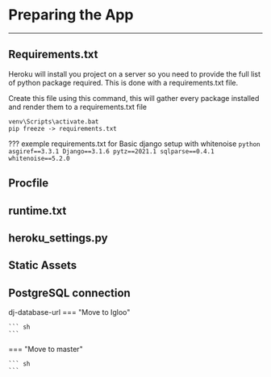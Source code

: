 # **Preparing the App**
--- 

## **Requirements.txt**
Heroku will install you project on a server so you need to provide the full list of python package required.
This is done with a requirements.txt file.

Create this file using this command, this will gather every package installed and render them to a requirements.txt file

```posh
venv\Scripts\activate.bat
pip freeze -> requirements.txt
```

??? exemple
    requirements.txt for Basic django setup with whitenoise
    ```python
    asgiref==3.3.1
    Django==3.1.6
    pytz==2021.1
    sqlparse==0.4.1
    whitenoise==5.2.0
    ```




## **Procfile**

## **runtime.txt**

## **heroku_settings.py**

## **Static Assets**

## **PostgreSQL connection**
dj-database-url
=== "Move to Igloo"

    ``` sh
    ```

=== "Move to master"

    ``` sh
    ```